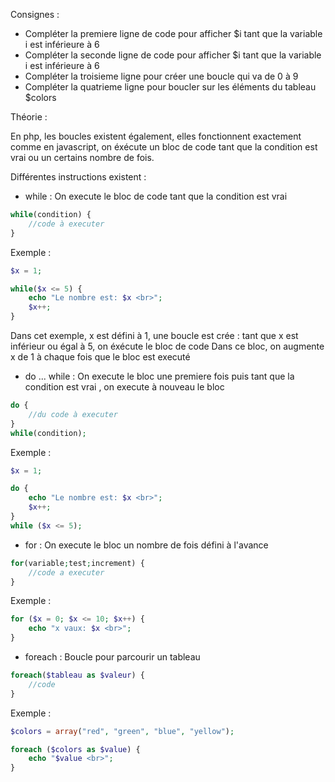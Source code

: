 Consignes :

- Compléter la premiere ligne de code pour afficher $i tant que la variable i est inférieure à 6
- Compléter la seconde ligne de code pour afficher $i tant que la variable i est inférieure à 6
- Compléter la troisieme ligne pour créer une boucle qui va de 0 à 9
- Compléter la quatrieme ligne pour boucler sur les éléments du tableau $colors



Théorie :

En php, les boucles existent également, elles fonctionnent exactement comme en javascript, on éxécute un bloc de code
tant que la condition est vrai ou un certains nombre de fois.

Différentes instructions existent :


- while : On execute le bloc de code tant que la condition est vrai

````php
while(condition) {
    //code à executer
}
````


Exemple :

````php
$x = 1;

while($x <= 5) {
    echo "Le nombre est: $x <br>";
    $x++;
}
````


Dans cet exemple, x est défini à 1, une boucle est crée : tant que x est inférieur ou égal à 5, on éxécute le bloc de code
Dans ce bloc, on augmente x de 1 à chaque fois que le bloc est executé


- do ... while : On execute le bloc une premiere fois puis tant que la condition est vrai , on execute à nouveau le bloc

````php
do {
    //du code à executer
}
while(condition);
````


Exemple :

````php
$x = 1;

do {
    echo "Le nombre est: $x <br>";
    $x++;
} 
while ($x <= 5);
````


- for : On execute le bloc un nombre de fois défini à l'avance

````php
for(variable;test;increment) {
    //code a executer
}
````

Exemple :

````php
for ($x = 0; $x <= 10; $x++) {
    echo "x vaux: $x <br>";
}
````

- foreach : Boucle pour parcourir un tableau

````php
foreach($tableau as $valeur) {
    //code
}
````

Exemple :

````php
$colors = array("red", "green", "blue", "yellow");

foreach ($colors as $value) {
    echo "$value <br>";
}
````

